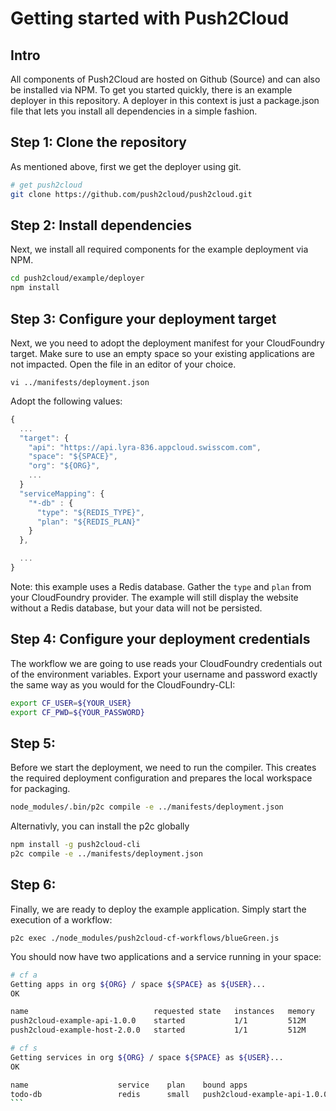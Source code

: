 # Getting started with Push2Cloud

## Intro
All components of Push2Cloud are hosted on Github (Source) and can also be installed via NPM. To get you started quickly, there is an example deployer in this repository. A deployer in this context is just a package.json file that lets you install all dependencies in a simple fashion.

## Step 1: Clone the repository
As mentioned above, first we get the deployer using git.
```bash
# get push2cloud
git clone https://github.com/push2cloud/push2cloud.git
```

## Step 2: Install dependencies
Next, we install all required components for the example deployment via NPM.
```bash
cd push2cloud/example/deployer
npm install
```

## Step 3: Configure your deployment target
Next, we you need to adopt the deployment manifest for your CloudFoundry target. Make sure to use an empty space so your existing applications are not impacted. Open the file in an editor of your choice.
``` 
vi ../manifests/deployment.json
```
Adopt the following values:

```js
{
  ...
  "target": {
    "api": "https://api.lyra-836.appcloud.swisscom.com",
    "space": "${SPACE}",
    "org": "${ORG}",
    ...
  }
  "serviceMapping": {
    "*-db" : {
      "type": "${REDIS_TYPE}",
      "plan": "${REDIS_PLAN}"
    }
  },

  ...
}
```
Note: this example uses a Redis database. Gather the `type` and `plan` from your CloudFoundry provider. The example will still display the website without a Redis database, but your data will not be persisted.

## Step 4: Configure your deployment credentials
The workflow we are going to use reads your CloudFoundry credentials out of the environment variables. Export your username and password exactly the same way as you would for the CloudFoundry-CLI:

```bash
export CF_USER=${YOUR_USER}
export CF_PWD=${YOUR_PASSWORD}
```
## Step 5:
Before we start the deployment, we need to run the compiler. This creates the required deployment configuration and prepares the local workspace for packaging.

```bash
node_modules/.bin/p2c compile -e ../manifests/deployment.json
```

Alternativly, you can install the p2c globally
```bash
npm install -g push2cloud-cli
p2c compile -e ../manifests/deployment.json
```

## Step 6:
Finally, we are ready to deploy the example application. Simply start the execution of a workflow:

```
p2c exec ./node_modules/push2cloud-cf-workflows/blueGreen.js
```

You should now have two applications and a service running in your space:

```bash
# cf a
Getting apps in org ${ORG} / space ${SPACE} as ${USER}...
OK

name                            requested state   instances   memory   disk   urls
push2cloud-example-api-1.0.0    started           1/1         512M     512M   push2cloud-example-api-${SPACE}.${DOMAIN}
push2cloud-example-host-2.0.0   started           1/1         512M     1G     push2cloud-example-host-${SPACE}.${DOMAIN}

# cf s
Getting services in org ${ORG} / space ${SPACE} as ${USER}...
OK

name                    service    plan    bound apps                     last operation
todo-db                 redis      small   push2cloud-example-api-1.0.0   create succeeded
``` 
